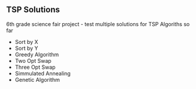 ## TSP Solutions
6th grade science fair project - test multiple solutions for TSP
Algoriths so far
* Sort by X
* Sort by Y
* Greedy Algorithm
* Two Opt Swap
* Three Opt Swap
* Simmulated Annealing
* Genetic Algorithm
